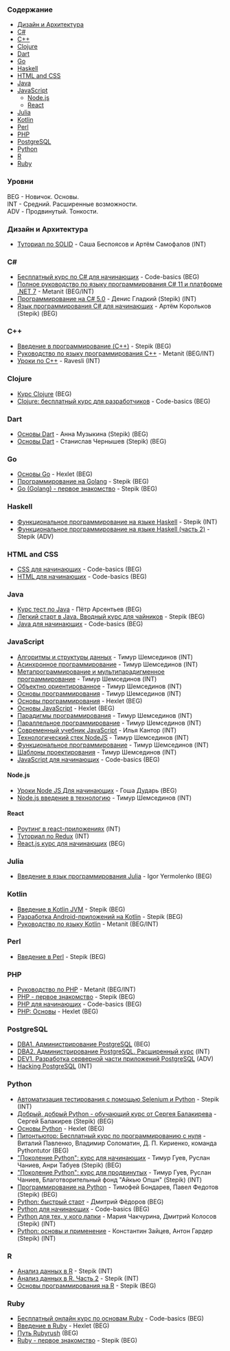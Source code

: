 ### Cодержание

* [Дизайн и Aрхитектура](#design-architecture)
* [C#](#csharp)
* [C++](#cpp)
* [Clojure](#clojure)
* [Dart](#dart)
* [Go](#go)
* [Haskell](#haskell)
* [HTML and CSS](#html-and-css)
* [Java](#java)
* [JavaScript](#javascript)
    * [Node.js](#nodejs)
    * [React](#react)
* [Julia](#julia)
* [Kotlin](#kotlin)
* [Perl](#perl)
* [PHP](#php)
* [PostgreSQL](#postgresql)
* [Python](#python)
* [R](#r)
* [Ruby](#ruby)


### Уровни

BEG - Hовичок. Основы.    
INT - Cредний. Расширенные возможности.    
ADV - Продвинутый. Тонкости.


### <a id="design-architecture"></a>Дизайн и Aрхитектура

* [Туториал по SOLID](https://ota-solid.now.sh) - Саша Беспоясов и Артём Самофалов (INT)


### <a id="csharp"></a>C#

* [Бесплатный курс по C# для начинающих](https://code-basics.com/ru/languages/csharp) - Code-basics (BEG)
* [Полное руководство по языку программирования С# 11 и платформе .NET 7](https://metanit.com/sharp/tutorial/) - Metanit (BEG/INT)
* [Программирование на C# 5.0](https://stepik.org/course/4143) - Денис Гладкий (Stepik) (INT)
* [Язык программирования C# для начинающих](https://stepik.org/course/99426) - Артём Корольков (Stepik) (BEG)


### <a id="cpp"></a>C++

* [Введение в программирование (C++)](https://stepik.org/course/363) - Stepik (BEG)
* [Руководство по языку программирования C++](https://metanit.com/cpp/tutorial/) - Metanit (BEG/INT)
* [Уроки по С++](https://ravesli.com/uroki-cpp) - Ravesli (INT)


### Clojure

* [Курс Clojure](https://clojurecourse.by) (BEG)
* [Clojure: бесплатный курс для разработчиков](https://code-basics.com/ru/languages/clojure) - Code-basics (BEG)


### Dart

* [Основы Dart](https://stepik.org/course/92982) - Анна Музыкина (Stepik) (BEG)
* [Основы Dart](https://stepik.org/course/97479) - Станислав Чернышев (Stepik) (BEG)


### Go

* [Основы Go](https://ru.hexlet.io/courses/go-basics) - Hexlet (BEG)
* [Программирование на Golang](https://stepik.org/course/54403) - Stepik (BEG)
* [Go (Golang) - первое знакомство](https://stepik.org/course/100208) - Stepik (BEG)


### Haskell

* [Функциональное программирование на языке Haskell](https://stepik.org/course/75) - Stepik (INT)
* [Функциональное программирование на языке Haskell (часть 2)](https://stepik.org/course/693) - Stepik (ADV)


### HTML and CSS

* [CSS для начинающих](https://ru.code-basics.com/languages/css) - Code-basics (BEG)
* [HTML для начинающих](https://ru.code-basics.com/languages/html) - Code-basics (BEG)


### Java

* [Курс тест по Java](https://github.com/peterarsentev/course_test) - Пётр Арсентьев (BEG)
* [Легкий старт в Java. Вводный курс для чайников](https://stepik.org/course/90684) - Stepik (BEG)
* [Java для начинающих](https://ru.code-basics.com/languages/java) - Code-basics (BEG)


### JavaScript

* [Алгоритмы и структуры данных](https://github.com/HowProgrammingWorks/Index/blob/master/Courses/AlgAndData.md) - Тимур Шемсединов (INT)
* [Асинхронное программирование](https://github.com/HowProgrammingWorks/Index/blob/master/Courses/Asynchronous.md) - Тимур Шемсединов (INT)
* [Метапрограммирование и мультипарадигменное программирование](https://github.com/HowProgrammingWorks/Index/blob/master/Courses/Metaprogramming.md) - Тимур Шемсединов (INT)
* [Объектно ориентированное](https://github.com/HowProgrammingWorks/Index/blob/master/Courses/OOP.md) - Тимур Шемсединов (INT)
* [Основы программирования](https://www.youtube.com/playlist?list=PLHhi8ymDMrQZad6JDh6HRzY1Wz5WB34w0) - Тимур Шемсединов (INT)
* [Основы программирования](https://ru.hexlet.io/courses/programming-basics) - Hexlet (BEG)
* [Основы JavaScript](https://ru.hexlet.io/courses/js-basics) - Hexlet (BEG)
* [Парадигмы программирования](https://github.com/HowProgrammingWorks/Index/blob/master/Courses/Paradigms.md) - Тимур Шемсединов (INT)
* [Параллельное программирование](https://github.com/HowProgrammingWorks/Index/blob/master/Courses/Parallel.md) - Тимур Шемсединов (INT)
* [Современный учебник JavaScript](https://learn.javascript.ru) - Илья Кантор (INT)
* [Технологический стек NodeJS](https://github.com/HowProgrammingWorks/Index/blob/master/Courses/NodeJS.md) - Тимур Шемсединов (INT)
* [Функциональное программирование](https://github.com/HowProgrammingWorks/Index/blob/master/Courses/Functional.md) - Тимур Шемсединов (INT)
* [Шаблоны проектирования](https://github.com/HowProgrammingWorks/Index/blob/master/Courses/Patterns.md) - Тимур Шемсединов (INT)
* [JavaScript для начинающих](https://ru.code-basics.com/languages/javascript) - Code-basics (BEG)


#### Node.js

* [Уроки Node JS Для начинающих](https://www.youtube.com/playlist?list=PL0lO_mIqDDFX0qH9w5YQIDV6Wxy0oawet) - Гоша Дударь (BEG)
* [Node.js введение в технологию](https://www.youtube.com/playlist?list=PLHhi8ymDMrQZmXEqIIlq2S9-Ibh9b_-rQ) - Тимур Шемсединов (INT)


#### React

* [Роутинг в react-приложениях](https://max-frontend.gitbook.io/react-router-course-ru/) (INT)
* [Туториал по Redux](https://max-frontend.gitbook.io/redux-course-ru-v2/) (INT)
* [React.js курс для начинающих](https://max-frontend.gitbook.io/react-course-ru-v2/) (BEG)


### Julia

* [Введение в язык программирования Julia](https://github.com/YermolenkoIgor/Julia_tutorial_rus) - Igor Yermolenko (BEG)


### Kotlin

* [Введение в Kotlin JVM](https://stepik.org/course/5448) - Stepik (BEG)
* [Разработка Android-приложений на Kotlin](https://stepik.org/course/4792) - Stepik (BEG)
* [Руководство по языку Kotlin](https://metanit.com/kotlin/tutorial/) - Metanit (BEG/INT)


### Perl

* [Введение в Perl](https://stepik.org/course/3039) - Stepik (BEG)


### PHP

* [Руководство по PHP](https://metanit.com/php/tutorial/) - Metanit (BEG/INT)
* [PHP - первое знакомство](https://stepik.org/course/87314) - Stepik (BEG)
* [PHP для начинающих](https://ru.code-basics.com/languages/php) - Code-basics (BEG)
* [PHP: Основы](https://ru.hexlet.io/courses/php-basics) - Hexlet (BEG)


### PostgreSQL

* [DBA1. Администрирование PostgreSQL](https://postgrespro.ru/education/courses/DBA1) (BEG)
* [DBA2. Администрирование PostgreSQL. Расширенный курс](https://postgrespro.ru/education/courses/DBA2) (INT)
* [DEV1. Разработка серверной части приложений PostgreSQL](https://postgrespro.ru/education/courses/DEV1) (ADV)
* [Hacking PostgreSQL](https://postgrespro.ru/education/courses/hacking) (INT)


### Python

* [Автоматизация тестирования с помощью Selenium и Python](https://stepik.org/course/575) - Stepik (INT)
* [Добрый, добрый Python - обучающий курс от Сергея Балакирева](https://stepik.org/course/100707) - Сергей Балакирев (Stepik) (BEG)
* [Основы Python](https://ru.hexlet.io/courses/python-basics) - Hexlet (BEG)
* [Питонтьютор: Бесплатный курс по программированию с нуля](https://pythontutor.ru) - Виталий Павленко, Владимир Соломатин, Д. П. Кириенко, команда Pythontutor (BEG)
* ["Поколение Python": курс для начинающих](https://stepik.org/course/58852) - Тимур Гуев, Руслан Чаниев, Анри Табуев (Stepik) (BEG)
* ["Поколение Python": курс для продвинутых](https://stepik.org/course/68343) - Тимур Гуев, Руслан Чаниев, Благотворительный фонд "Айкью Опшн" (Stepik) (INT)
* [Программирование на Python](https://stepik.org/course/67) - Тимофей Бондарев, Павел Федотов (Stepik) (BEG)
* [Python: быстрый старт](http://dfedorov.spb.ru/python3) - Дмитрий Фёдоров (BEG)
* [Python для начинающих](https://ru.code-basics.com/languages/python) - Code-basics (BEG)
* [Python для тех, у кого лапки](https://stepik.org/course/85388) - Мария Чакчурина, Дмитрий Колосов (Stepik) (INT)
* [Python: основы и применение](https://stepik.org/course/512) - Константин Зайцев, Антон Гардер (Stepik) (INT)


### R

* [Анализ данных в R](https://stepik.org/course/129) - Stepik (INT)
* [Анализ данных в R. Часть 2](https://stepik.org/course/724) - Stepik (INT)
* [Основы программирования на R](https://stepik.org/course/497) - Stepik (BEG)


### Ruby

* [Бесплатный онлайн курс по основам Ruby](https://code-basics.com/ru/languages/ruby) - Code-basics (BEG)
* [Введение в Ruby](https://ru.hexlet.io/courses/ruby) - Hexlet (BEG)
* [Путь Rubyrush](https://rubyrush.ru/steps) (BEG)
* [Ruby - первое знакомство](https://stepik.org/course/87996) - Stepik (BEG)

